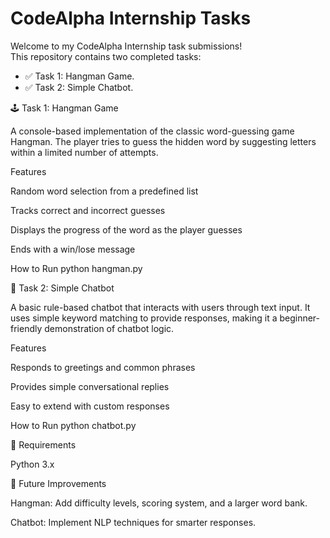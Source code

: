 # CodeAlpha Internship Tasks

Welcome to my CodeAlpha Internship task submissions!  
This repository contains two completed tasks:

- ✅ Task 1: Hangman Game.
- ✅ Task 2: Simple Chatbot.

🕹️ Task 1: Hangman Game

A console-based implementation of the classic word-guessing game Hangman. The player tries to guess the hidden word by suggesting letters within a limited number of attempts.

Features

Random word selection from a predefined list

Tracks correct and incorrect guesses

Displays the progress of the word as the player guesses

Ends with a win/lose message

How to Run
python hangman.py

💬 Task 2: Simple Chatbot

A basic rule-based chatbot that interacts with users through text input. It uses simple keyword matching to provide responses, making it a beginner-friendly demonstration of chatbot logic.

Features

Responds to greetings and common phrases

Provides simple conversational replies

Easy to extend with custom responses

How to Run
python chatbot.py

📌 Requirements

Python 3.x

🚀 Future Improvements

Hangman: Add difficulty levels, scoring system, and a larger word bank.

Chatbot: Implement NLP techniques for smarter responses.

